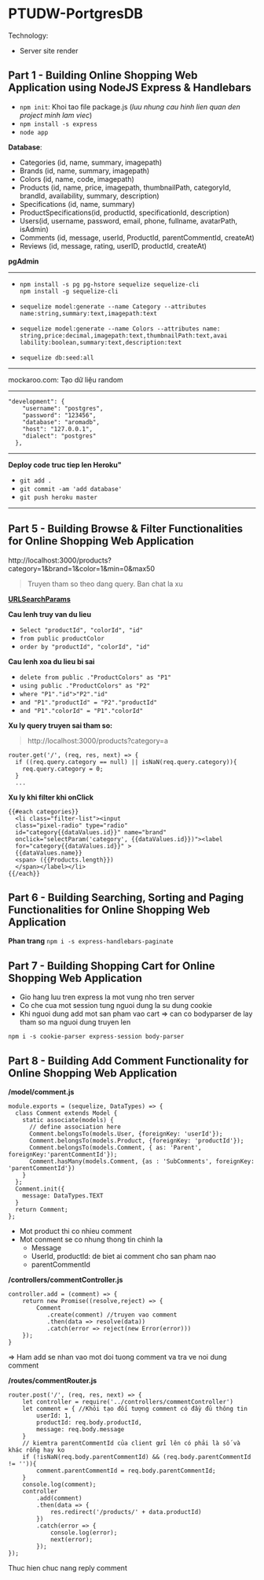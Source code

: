 # PTUDW-PortgresDB
Technology: 
- Server site render
## Part 1 - Building Online Shopping Web Application using NodeJS Express & Handlebars

- `npm init`: Khoi tao file package.js (*luu nhung cau hinh lien quan den project minh lam viec*)
- `npm install -s express`
- `node app`
  

**Database**:

- Categories (id, name, summary, imagepath)
- Brands (id, name, summary, imagepath)
- Colors (id, name, code, imagepath)
- Products (id, name, price, imagepath, thumbnailPath, categoryId, brandId, availability, summary, description)
- Specifications (id, name, summary)
- ProductSpecifications(id, productId, specificationId, description)
- Users(id, username, password, email, phone, fullname, avatarPath, isAdmin)
- Comments (id, message, userId, ProductId, parentCommentId, createAt)
- Reviews (id, message, rating, userID, productId, createAt)

**pgAdmin**

----

 - `npm install -s pg pg-hstore sequelize sequelize-cli` <br>
 `npm install -g sequelize-cli`

 - `sequelize model:generate --name Category --attributes name:string,summary:text,imagepath:text`

 - `sequelize model:generate --name Colors --attributes name: string,price:decimal,imagepath:text,thumbnailPath:text,avai lability:boolean,summary:text,description:text`

 - `sequelize db:seed:all`

----

mockaroo.com: Tạo dữ liệu random

----
```
"development": { 
    "username": "postgres",
    "password": "123456",
    "database": "aromadb",
    "host": "127.0.0.1",
    "dialect": "postgres"
  },
```
----

**Deploy code truc tiep len Heroku"**
- `git add .`
- `git commit -am 'add database'`
- `git push heroku master`

----

## Part 5 - Building Browse & Filter Functionalities for Online Shopping Web Application

http://localhost:3000/products?category=1&brand=1&color=1&min=0&max50

> Truyen tham so theo dang query.
> Ban chat la xu

**[URLSearchParams](https://developer.mozilla.org/en-US/docs/Web/API/URLSearchParams
)**

**Cau lenh truy van du lieu** 
- `Select "productId", "colorId", "id"`
- `from public productColor`
- `order by "productId", "colorId", "id"`

**Cau lenh xoa du lieu bi sai** 
- `delete from public ."ProductColors" as "P1"`
- `using public ."ProductColors" as "P2"`
- `where "P1"."id">"P2"."id"`
- `and "P1"."productId" = "P2"."productId"`
- `and "P1"."colorId" = "P1"."colorId"`

**Xu ly query truyen sai tham so:**
> http://localhost:3000/products?category=a

```
router.get('/', (req, res, next) => {
  if ((req.query.category == null) || isNaN(req.query.category)){
    req.query.category = 0;
  }
  ...
```

**Xu ly khi filter khi onClick**

```
{{#each categories}}
  <li class="filter-list"><input 
  class="pixel-radio" type="radio" 
  id="category{{dataValues.id}}" name="brand" 
  onclick="selectParam('category', {{dataValues.id}})"><label
  for="category{{dataValues.id}}" > 
  {{dataValues.name}}
  <span> ({{Products.length}}) 
  </span></label></li>
{{/each}}
```

## Part 6 - Building Searching, Sorting and Paging Functionalities for Online Shopping Web Application

**Phan trang**
`npm i -s express-handlebars-paginate`


## Part 7 - Building Shopping Cart for Online Shopping Web Application

- Gio hang luu tren express la mot vung nho tren server
- Co che cua mot session tung nguoi dung la su dung cookie
- Khi nguoi dung add mot san pham vao cart => can co bodyparser de lay tham so ma nguoi dung truyen len 
  
`npm i -s cookie-parser express-session body-parser`


## Part 8 - Building Add Comment Functionality for Online Shopping Web Application

**/model/comment.js**
```
module.exports = (sequelize, DataTypes) => {
  class Comment extends Model {
    static associate(models) {
      // define association here
      Comment.belongsTo(models.User, {foreignKey: 'userId'});
      Comment.belongsTo(models.Product, {foreignKey: 'productId'});
      Comment.belongsTo(models.Comment, { as: 'Parent', foreignKey:'parentCommentId'});
      Comment.hasMany(models.Comment, {as : 'SubComments', foreignKey: 'parentCommentId'})
    }
  };
  Comment.init({
    message: DataTypes.TEXT
  }
  return Comment;
};
```
- Mot product thi co nhieu comment
- Mot conment se co nhung thong tin chinh la 
  + Message
  + UserId, productId: de biet ai comment cho san pham nao
  + parentCommentId

**/controllers/commentController.js**
```
controller.add = (comment) => {
    return new Promise((resolve,reject) => {
        Comment
           .create(comment) //truyen vao comment
           .then(data => resolve(data))
           .catch(error => reject(new Error(error)))
    });
}
```
=> Ham add se nhan vao mot doi tuong comment va tra ve noi dung comment

**/routes/commentRouter.js**
```
router.post('/', (req, res, next) => {
    let controller = require('../controllers/commentController')
    let comment = { //Khỏi tạo đối tượng comment có đầy đủ thông tin
        userId: 1,
        productId: req.body.productId,
        message: req.body.message
    }
    // kiemtra parentCommentId của client gửi lên có phải là số và khác rỗng hay ko
    if (!isNaN(req.body.parentCommentId) && (req.body.parentCommentId != '')){ 
        comment.parentCommentId = req.body.parentCommentId;
    }
    console.log(comment);
    controller
        .add(comment)
        .then(data => {
            res.redirect('/products/' + data.productId)
        })
        .catch(error => {
            console.log(error);
            next(error);
        });
});
```
Thuc hien chuc nang reply comment
